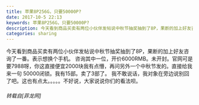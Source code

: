 ```yaml
---
title: 苹果8P256G，只要50000P?
date: 2017-10-5 22:13
keywords: 苹果8P256G，只要50000P?
description: 今天看到商品买卖有两位小伙伴发帖说中秋节抽奖抽到了8P，果断的加上好友咨询了一番。表示想换个手机。 咨询其中一位，开价6000RMB。未开封。官网可是要7988呀，你这直接便宜2000块我有点懵，再问另外一个中秋节发的。直接给我来一句 50000闭锁。我有15部。卖了3部了。 我不敢说话，我对象在旁边说别回了吧。这也有点太。。。。。不好说，大家说说你们的看法呗。
categories: sharing
---
```

<td class="t_f" id="postmessage_915698">

今天看到商品买卖有两位小伙伴发帖说中秋节抽奖抽到了8P，果断的加上好友咨询了一番。表示想换个手机。 咨询其中一位，开价6000RMB。未开封。官网可是要7988呀，你这直接便宜2000块我有点懵，再问另外一个中秋节发的。直接给我来一句 50000闭锁。我有15部。卖了3部了。 我不敢说话，我对象在旁边说别回了吧。这也有点太。。。。。不好说，大家说说你们的看法呗。</td>
###### 转载自[菲龙网]